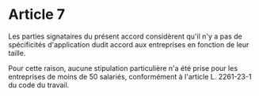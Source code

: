 # Article 7

Les parties signataires du présent accord considèrent qu'il n'y a pas de spécificités d'application dudit accord aux entreprises en fonction de leur taille.

Pour cette raison, aucune stipulation particulière n'a été prise pour les entreprises de moins de 50 salariés, conformément à l'article L. 2261-23-1 du code du travail.


